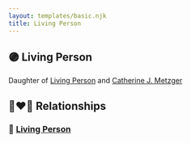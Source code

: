 ```yaml
---
layout: templates/basic.njk
title: Living Person
---
```

## 🟣 Living Person

Daughter of [Living Person](/people/2/25073708) and [Catherine J. Metzger](/people/6/62700864)

## 👩‍❤️‍👨 Relationships

### 🔵 [Living Person](/people/2/27602240)
